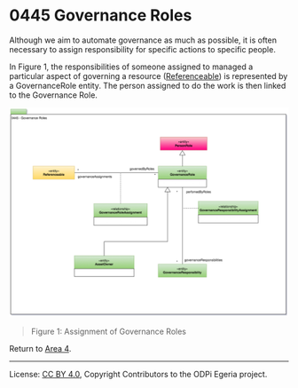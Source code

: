 <!-- SPDX-License-Identifier: CC-BY-4.0 -->
<!-- Copyright Contributors to the ODPi Egeria project. -->

# 0445 Governance Roles

Although we aim to automate governance as much as possible, it is often necessary to
assign responsibility for specific actions to specific people.

In Figure 1, the responsibilities of someone assigned to managed a
particular aspect of governing a resource ([Referenceable](0010-Base-Model.md))
is represented by a GovernanceRole entity.  The person assigned to
do the work is then linked to the Governance Role.

![UML](0445-Governance-Roles.png)
> Figure 1: Assignment of Governance Roles


Return to [Area 4](Area-4-models.md).

----
License: [CC BY 4.0](https://creativecommons.org/licenses/by/4.0/),
Copyright Contributors to the ODPi Egeria project.